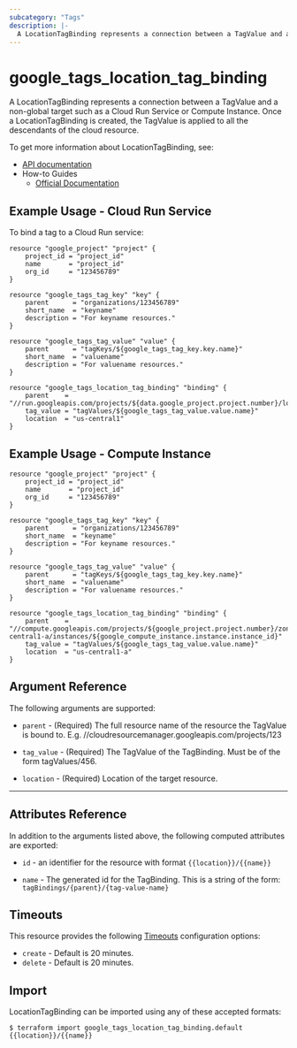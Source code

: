 ```yaml
---
subcategory: "Tags"
description: |-
  A LocationTagBinding represents a connection between a TagValue and a non-global cloud resourcec.
---
```


# google\_tags\_location\_tag\_binding

A LocationTagBinding represents a connection between a TagValue and a non-global target such as a Cloud Run Service or Compute Instance. Once a LocationTagBinding is created, the TagValue is applied to all the descendants of the cloud resource.

To get more information about LocationTagBinding, see:

* [API documentation](https://cloud.google.com/resource-manager/reference/rest/v3/tagBindings)
* How-to Guides
    * [Official Documentation](https://cloud.google.com/resource-manager/docs/tags/tags-creating-and-managing)

## Example Usage - Cloud Run Service

To bind a tag to a Cloud Run service:

```hcl
resource "google_project" "project" {
	project_id = "project_id"
	name       = "project_id"
	org_id     = "123456789"
}

resource "google_tags_tag_key" "key" {
	parent      = "organizations/123456789"
	short_name  = "keyname"
	description = "For keyname resources."
}

resource "google_tags_tag_value" "value" {
	parent      = "tagKeys/${google_tags_tag_key.key.name}"
	short_name  = "valuename"
	description = "For valuename resources."
}

resource "google_tags_location_tag_binding" "binding" {
	parent    = "//run.googleapis.com/projects/${data.google_project.project.number}/locations/${google_cloud_run_service.default.location}/services/${google_cloud_run_service.default.name}"
	tag_value = "tagValues/${google_tags_tag_value.value.name}"
	location  = "us-central1"
}
```

## Example Usage - Compute Instance

```hcl
resource "google_project" "project" {
	project_id = "project_id"
	name       = "project_id"
	org_id     = "123456789"
}

resource "google_tags_tag_key" "key" {
	parent      = "organizations/123456789"
	short_name  = "keyname"
	description = "For keyname resources."
}

resource "google_tags_tag_value" "value" {
	parent      = "tagKeys/${google_tags_tag_key.key.name}"
	short_name  = "valuename"
	description = "For valuename resources."
}

resource "google_tags_location_tag_binding" "binding" {
	parent    = "//compute.googleapis.com/projects/${google_project.project.number}/zones/us-central1-a/instances/${google_compute_instance.instance.instance_id}"
	tag_value = "tagValues/${google_tags_tag_value.value.name}"
	location  = "us-central1-a"
}
```

## Argument Reference

The following arguments are supported:


* `parent` -
  (Required)
  The full resource name of the resource the TagValue is bound to. E.g. //cloudresourcemanager.googleapis.com/projects/123

* `tag_value` -
  (Required)
  The TagValue of the TagBinding. Must be of the form tagValues/456.

* `location` -
  (Required)
  Location of the target resource.

- - -



## Attributes Reference

In addition to the arguments listed above, the following computed attributes are exported:

* `id` - an identifier for the resource with format `{{location}}/{{name}}`

* `name` -
  The generated id for the TagBinding. This is a string of the form: `tagBindings/{parent}/{tag-value-name}`


## Timeouts

This resource provides the following
[Timeouts](/docs/configuration/resources.html#timeouts) configuration options:

- `create` - Default is 20 minutes.
- `delete` - Default is 20 minutes.

## Import


LocationTagBinding can be imported using any of these accepted formats:

```
$ terraform import google_tags_location_tag_binding.default {{location}}/{{name}}
```
